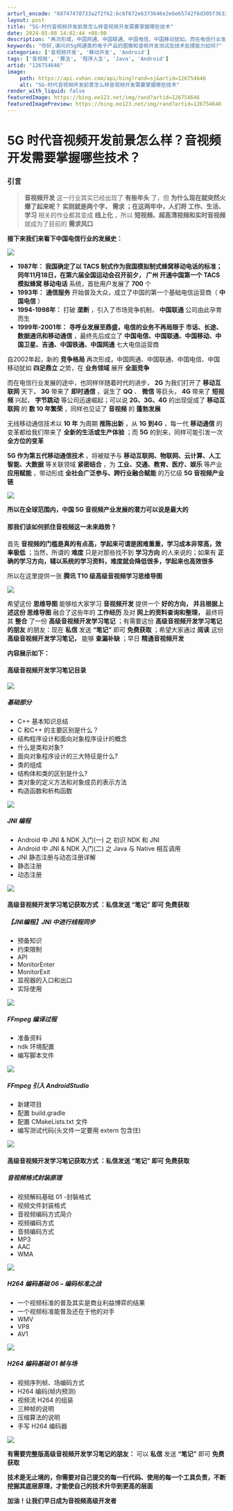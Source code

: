 ```yaml
---
arturl_encode: "68747470733a2f2f62:6c6f672e6373646e2e6e65742f6d305f36323136373432322f:61727469636c652f64657461696c732f313236373534363436"
layout: post
title: "5G-时代音视频开发前景怎么样音视频开发需要掌握哪些技术"
date: 2024-05-08 14:02:44 +08:00
description: "再次形成，中国网通、中国联通、中国电信、中国移动犹如。而在电信行业发展的途中，也同样伴随着时代的进步"
keywords: "你好,请问对5g网通类的电子产品的图像和音频开发测试及技术处理能力如何?"
categories: ['音视频开发', '移动开发', 'Android']
tags: ['音视频', '算法', '程序人生', 'Java', 'Android']
artid: "126754646"
image:
    path: https://api.vvhan.com/api/bing?rand=sj&artid=126754646
    alt: "5G-时代音视频开发前景怎么样音视频开发需要掌握哪些技术"
render_with_liquid: false
featuredImage: https://bing.ee123.net/img/rand?artid=126754646
featuredImagePreview: https://bing.ee123.net/img/rand?artid=126754646
---
```


# 5G 时代音视频开发前景怎么样？音视频开发需要掌握哪些技术？

### 引言

> **音视频开发**
> 这一行业其实已经出现了
> **有些年头**
> 了，但
> **为什么现在就突然火爆了起来呢？
> **实则就是两个字，
> **需求**
> ；在这两年中，人们将**
> 工作、生活、学习**
> 相关的作业都其变成
> **线上化**
> ，所以
> **短视频、超高清视频和实时音视频**
> 就成为了目前的
> **需求风口**

**接下来我们来看下中国电信行业的发展史：**

![](https://i-blog.csdnimg.cn/blog_migrate/613e8cfc547d33856f374632d6f4eb71.png)

* **1987年：
  **我国确定了以
  **TACS**
  制式作为我国模拟制式蜂窝移动电话的标准；同年11月18日，在第六届全国运动会召开前夕，
  **广州**
  开通中国第一个
  **TACS**
  模拟蜂窝**
  移动电话**
  系统，首批用户发展了
  **700**
  个
* **1993年：**
  **通信服务**
  开始普及大众，成立了中国的第一个基础电信运营商（
  **中国电信**
  ）
* **1994-1998年：**
  打破
  **垄断**
  ，引入了市场竞争机制，
  **中国联通**
  公司由此孕育而生
* **1999年-2001年：
  **寻呼业发展至鼎盛，电信的业务不再局限于**
  市话、长途、数据通讯和移动通信**
  ，最终先后成立了
  **中国电信、中国联通、中国移动、中国卫星、吉通、中国铁通、中国网通**
  七大电信运营商

自2002年起，新的
**竞争格局**
再次形成，中国网通、中国联通、中国电信、中国移动犹如
**四足鼎立**
之势，在
**业务领域**
展开
**全面竞争**

而在电信行业发展的途中，也同样伴随着时代的进步，
**2G**
为我们打开了
**移动互联网**
天下，
**3G**
带来了
**即时通信**
，诞生了
**QQ**
、
**微信**
等巨头，
**4G**
带来了
**短视频**
兴起，
**字节跳动**
等公司迅速崛起；可以说
**2G、3G、4G**
的出现促成了
**移动互联网**
的
**数 10 年繁荣**
，同样也见证了
**音视频**
的
**蓬勃发展**

无线移动通信技术以
**10 年**
为周期
**推陈出新**
，从
**1G 到4G**
，每一代
**移动通信**
的变革都给我们带来了
**全新的生活或生产体验**
；而
**5G**
的到来，同样可能引发一次
**全方位的变革**

**5G 作为第五代移动通信技术**
，将被赋予与
**移动互联网、物联网、云计算、人工智能、大数据**
等关联领域
**紧密结合**
，为
**工业、交通、教育、医疗、娱乐**
等产业
**应用赋能**
，带动形成
**全社会广泛参与、跨行业融合赋能**
的万亿级
**5G 音视频产业链**

![](https://i-blog.csdnimg.cn/blog_migrate/3823babae6b088a6bdc75f380cc2b3e9.png)

**所以在全球范围内，中国 5G 音视频产业发展的潜力可以说是最大的**

#### 那我们该如何抓住音视频这一未来趋势？

首先
**音视频的门槛是真的有点高，学起来可谓是困难重重，学习成本非常高，效率极低**
；当然，所谓的
**难度**
只是对那些找不到
**学习方向**
的人来说的；如果有
**正确的学习方向，辅以系统的学习资料，难度就会降低很多，学起来也高效很多**

所以在这里提供一张
**腾讯 T10 级高级音视频学习思维导图**

![](https://i-blog.csdnimg.cn/blog_migrate/a8e9d24d4b2e97d03e35b748dd65c10e.png)

希望这份
**思维导图**
能够给大家学习
**音视频开发**
提供一个
**好的方向，
**并且根据上述这份**
思维导图**
融合了这些年的
**工作经历**
及对
**网上的资料查询和整理，**
最终将其
**整合**
了一份
**高级音视频开发学习笔记**
；有需要这份
**高级音视频开发学习笔记的朋友**
的朋友：现在
**私信**
发送
**“笔记”**
即可
**免费获取**
；希望大家通过
**阅读**
这份
**高级音视频开发学习笔记，**
能够
**查漏补缺**
；早日
**精通音视频开发**

**内容展示如下：**

#### 高级音视频开发学习笔记目录

![](https://i-blog.csdnimg.cn/blog_migrate/d3c41131742a4947cdb189164639c844.png)

##### 基础部分

* C++ 基本知识总结
* C 和C++ 的主要区别是什么？
* 结构程序设计和面向对象程序设计的概念
* 什么是类和对象?
* 面向对象程序设计的三大特征是什么?
* 类的组成
* 结构体和类的区别是什么?
* 类对象的定义方法和对象成员的表示方法
* 构造函数和析构函数

![](https://i-blog.csdnimg.cn/blog_migrate/2cedd6104d76efc67d88c0e0fbe83660.png)

##### JNI 编程

* Android 中 JNI & NDK 入门(一) 之 初识 NDK 和 JNI
* Android 中 JNI & NDK 入门(二) 之 Java 与 Native 相互调用
* JNI 静态注册与动态注册详解
* 静态注册
* 动态注册

![](https://i-blog.csdnimg.cn/blog_migrate/d44c82640cb39bd34ce53de9a61068e5.png)

#### 高级音视频开发学习笔记获取方式 ：私信发送 “笔记” 即可 免费获取

##### 【JNI编程】JNI 中进行线程同步

* 预备知识
* 约束限制
* API
* MonitorEnter
* MonitorExit
* 监视器的入口和出口
* 实际使用

![](https://i-blog.csdnimg.cn/blog_migrate/1dcc78312e94a822d22eeb04be61bd74.png)

##### FFmpeg 编译过程

* 准备资料
* ndk 环境配置
* 编写脚本文件

![](https://i-blog.csdnimg.cn/blog_migrate/c6eb815689e41716fd851002b7e7510a.png)

##### FFmpeg 引入 AndroidStudio

* 新建项目
* 配置 build.gradle
* 配置 CMakeLists.txt 文件
* 编写测试代码(头文件一定要用 extern 包含住)

![](https://i-blog.csdnimg.cn/blog_migrate/ba03c82253489295da697bb360dfe494.png)

#### 高级音视频开发学习笔记获取方式 ：私信发送 “笔记” 即可 免费获取

##### 音视频格式封装原理

* 视频解码基础 01 -封裝格式
* 视频文件封装格式
* 音视频编码方式简介
* 视频编码方式
* 音频编码方式
* MP3
* AAC
* WMA

![](https://i-blog.csdnimg.cn/blog_migrate/dcf33af9d5c1f01dafa8d424062bcbf3.png)

##### H264 编码基础 06 – 编码标准之战

* 一个视频标准的普及其实是商业利益博弈的结果
* 一个视频标准能普及还在于他的对手
* WMV
* VP8
* AV1

![](https://i-blog.csdnimg.cn/blog_migrate/41696f0e53e648cba5d9171ee77eaba3.png)

##### H264 编码基础 01 帧与场

* 视频序列帧、场编码方式
* H264 编码(帧内预测)
* 视频流 H264 的组装
* 三种帧的说明
* 压缩算法的说明
* 手写 H264 编码器

![](https://i-blog.csdnimg.cn/blog_migrate/ba08b4e28fd10660b82cb9c4df84aea7.png)

**有需要完整版高级音视频开发学习笔记的朋友：**
可以
**私信**
发送
**“笔记”**
即可
**免费获取**

**技术是无止境的，你需要对自己提交的每一行代码、使用的每一个工具负责，不断挖掘其底层原理，才能使自己的技术升华到更高的层面**

**加油！让我们早日成为音视频高级开发者**